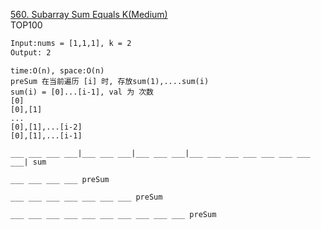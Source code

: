 [560. Subarray Sum Equals K(Medium)](https://leetcode.com/problems/subarray-sum-equals-k/)  
TOP100

```html
Input:nums = [1,1,1], k = 2
Output: 2
```

```
time:O(n), space:O(n)
preSum 在当前遍历 [i] 时, 存放sum(1),....sum(i)    
sum(i) = [0]...[i-1], val 为 次数
[0]
[0],[1]
...
[0],[1],...[i-2]
[0],[1],...[i-1]

___ ___ ___ ___|___ ___ ___|___ ___ ___|___ ___ ___ ___ ___ ___ ___ ___| sum

___ ___ ___ ___ preSum

___ ___ ___ ___ ___ ___ ___ preSum

___ ___ ___ ___ ___ ___ ___ ___ ___ ___ preSum
```